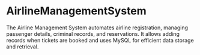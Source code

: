 # AirlineManagementSystem
The Airline Management System automates airline registration, managing passenger details, criminal records, and reservations. It allows adding records when tickets are booked and uses MySQL for efficient data storage and retrieval.
